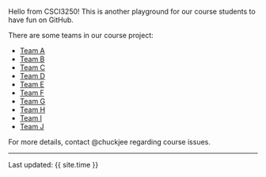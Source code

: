Hello from CSCI3250! This is another playground for our course students to have fun on GitHub.

There are some teams in our course project:

* [Team A](https://csci3250-2019.github.io/project-team-a/ 'Team-A')
* [Team B](https://csci3250-2019.github.io/project-team-b/ 'Team-B')
* [Team C](https://csci3250-2019.github.io/project-team-c/ 'Team-C')
* [Team D](https://csci3250-2019.github.io/project-team-c/ 'Team-D')
* [Team E](https://csci3250-2019.github.io/project-team-e/ 'Team-E')
* [Team F](https://csci3250-2019.github.io/project-team-f/ 'Team-F')
* [Team G](https://csci3250-2019.github.io/project-team-g/ 'Team-G')
* [Team H](https://csci3250-2019.github.io/project-team-h/ 'Team-H')
* [Team I](https://csci3250-2019.github.io/project-team-i/ 'Team-I')
* [Team J](https://csci3250-2019.github.io/project-team-j/ 'Team-J')

For more details, contact @chuckjee regarding course issues.

---
Last updated: {{ site.time }}
